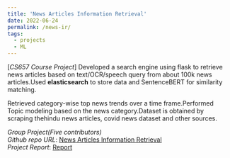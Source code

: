 ```yaml
---
title: 'News Articles Information Retrieval'
date: 2022-06-24
permalink: /news-ir/
tags:
  - projects
  - ML
---
```


[*CS657 Course Project*] Developed a search engine using flask to retrieve news articles based on text/OCR/speech query from about 100k news articles.Used **elasticsearch** to store data and SentenceBERT for similarity matching.

Retrieved category-wise top news trends over a time frame.Performed Topic modeling based on the news category.Dataset is obtained by scraping thehindu news articles, covid news dataset and other sources.

*Group Project(Five contributors)*  
*Github repo URL*: [News Articles Information Retrieval](https://github.com/Nanirudh/newsopolis)  
*Project Report*:  [Report](https://drive.google.com/file/d/1oPFLBJ_gsSra4S_JAK0wX4tqnTQOhy1H/view?usp=share_link)
